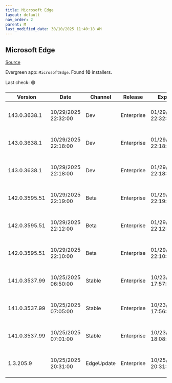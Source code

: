 ```yaml
---
title: Microsoft Edge
layout: default
nav_order: 2
parent: M
last_modified_date: 30/10/2025 11:40:18 AM
---
```


## Microsoft Edge

[Source](https://www.microsoft.com/edge)

Evergreen app: `MicrosoftEdge`. Found **10** installers.

Last check: 🟢

| Version       | Date                | Channel    | Release    | Expiry              | SHA256                                                           | Size   | Architecture | Type | URI                                                                                                                                                                                                                                                                                                                    |
| ------------- | ------------------- | ---------- | ---------- | ------------------- | ---------------------------------------------------------------- | ------ | ------------ | ---- | ---------------------------------------------------------------------------------------------------------------------------------------------------------------------------------------------------------------------------------------------------------------------------------------------------------------------- |
| 143.0.3638.1  | 10/29/2025 22:32:00 | Dev        | Enterprise | 01/29/2026 22:32:00 | C085D0A8BD303A09E1B96178AC932E4FC54E8EEEE952B023821CF0DC6B79DC8A | 188.68 | arm64        | msi  | [https://msedge.sf.dl.delivery.mp.microsoft.com/filestreamingservice/files/0b49c3a0-9447-4e3f-9155-dd0b4c1fc31e/MicrosoftEdgeDevEnterpriseARM64.msi](https://msedge.sf.dl.delivery.mp.microsoft.com/filestreamingservice/files/0b49c3a0-9447-4e3f-9155-dd0b4c1fc31e/MicrosoftEdgeDevEnterpriseARM64.msi)               |
| 143.0.3638.1  | 10/29/2025 22:18:00 | Dev        | Enterprise | 01/29/2026 22:18:00 | 309EF7A9E870F9ABB3F9D4EF066895C90A3BE5EF66EF69BEB911024E58DC96FF | 183.96 | x64          | msi  | [https://msedge.sf.dl.delivery.mp.microsoft.com/filestreamingservice/files/3b9b41d3-7038-420a-bb07-66fe54926f0f/MicrosoftEdgeDevEnterpriseX64.msi](https://msedge.sf.dl.delivery.mp.microsoft.com/filestreamingservice/files/3b9b41d3-7038-420a-bb07-66fe54926f0f/MicrosoftEdgeDevEnterpriseX64.msi)                   |
| 143.0.3638.1  | 10/29/2025 22:18:00 | Dev        | Enterprise | 01/29/2026 22:18:00 | A9E87ACA4617F11B4D0A88C2F4F482F768CAE23CD07C94204B484C9E4A169ECB | 164    | x86          | msi  | [https://msedge.sf.dl.delivery.mp.microsoft.com/filestreamingservice/files/155a9bef-1272-4da0-830a-67647a98140b/MicrosoftEdgeDevEnterpriseX86.msi](https://msedge.sf.dl.delivery.mp.microsoft.com/filestreamingservice/files/155a9bef-1272-4da0-830a-67647a98140b/MicrosoftEdgeDevEnterpriseX86.msi)                   |
| 142.0.3595.51 | 10/29/2025 22:19:00 | Beta       | Enterprise | 01/29/2026 22:19:00 | 257B0075E3989445979513F1335B28D05592A73852A4DBE69BFF68D75B300FD9 | 187.99 | arm64        | msi  | [https://msedge.sf.dl.delivery.mp.microsoft.com/filestreamingservice/files/8d78e4d1-7947-47b1-bc08-501398a0de1f/MicrosoftEdgeBetaEnterpriseARM64.msi](https://msedge.sf.dl.delivery.mp.microsoft.com/filestreamingservice/files/8d78e4d1-7947-47b1-bc08-501398a0de1f/MicrosoftEdgeBetaEnterpriseARM64.msi)             |
| 142.0.3595.51 | 10/29/2025 22:12:00 | Beta       | Enterprise | 01/29/2026 22:12:00 | 2A174A65BFE6C3F08FB6E710BEBF2382DD0020332D9996402A0738CC9784AA25 | 183.36 | x64          | msi  | [https://msedge.sf.dl.delivery.mp.microsoft.com/filestreamingservice/files/5a161d42-8c02-49c7-ba17-492fb74df694/MicrosoftEdgeBetaEnterpriseX64.msi](https://msedge.sf.dl.delivery.mp.microsoft.com/filestreamingservice/files/5a161d42-8c02-49c7-ba17-492fb74df694/MicrosoftEdgeBetaEnterpriseX64.msi)                 |
| 142.0.3595.51 | 10/29/2025 22:10:00 | Beta       | Enterprise | 01/29/2026 22:10:00 | 44BA817BC17311B060F61E5D8B4C82087DD627799BA1883F15A731BE915327BB | 162.99 | x86          | msi  | [https://msedge.sf.dl.delivery.mp.microsoft.com/filestreamingservice/files/d7354a45-f470-4530-a439-e2cd686313d4/MicrosoftEdgeBetaEnterpriseX86.msi](https://msedge.sf.dl.delivery.mp.microsoft.com/filestreamingservice/files/d7354a45-f470-4530-a439-e2cd686313d4/MicrosoftEdgeBetaEnterpriseX86.msi)                 |
| 141.0.3537.99 | 10/25/2025 06:50:00 | Stable     | Enterprise | 10/23/2026 17:57:00 | 26CD9F5FAB1E44D5D60C806E987EFC8CA30FA1324B5894399C6071BB8BD6E733 | 188.55 | arm64        | msi  | [https://msedge.sf.dl.delivery.mp.microsoft.com/filestreamingservice/files/31705af4-c223-415d-9110-56acd078abdb/MicrosoftEdgeEnterpriseARM64.msi](https://msedge.sf.dl.delivery.mp.microsoft.com/filestreamingservice/files/31705af4-c223-415d-9110-56acd078abdb/MicrosoftEdgeEnterpriseARM64.msi)                     |
| 141.0.3537.99 | 10/25/2025 07:05:00 | Stable     | Enterprise | 10/23/2026 17:56:00 | 37214525E8A573AD9A8E4E8EF3CD7B3452496A13FF4611471FE2CA62ED51CF6E | 183.93 | x64          | msi  | [https://msedge.sf.dl.delivery.mp.microsoft.com/filestreamingservice/files/7c2821c1-1f64-440d-bd8b-a9f566748f12/MicrosoftEdgeEnterpriseX64.msi](https://msedge.sf.dl.delivery.mp.microsoft.com/filestreamingservice/files/7c2821c1-1f64-440d-bd8b-a9f566748f12/MicrosoftEdgeEnterpriseX64.msi)                         |
| 141.0.3537.99 | 10/25/2025 07:01:00 | Stable     | Enterprise | 10/23/2026 18:08:00 | DF237108E87BD851DCDFCE7549A98B2C5B37C55ADDB2D8952C67901A80BAB73C | 163.54 | x86          | msi  | [https://msedge.sf.dl.delivery.mp.microsoft.com/filestreamingservice/files/44b088d1-0ae5-41c1-a15c-97f01fdfcda3/MicrosoftEdgeEnterpriseX86.msi](https://msedge.sf.dl.delivery.mp.microsoft.com/filestreamingservice/files/44b088d1-0ae5-41c1-a15c-97f01fdfcda3/MicrosoftEdgeEnterpriseX86.msi)                         |
| 1.3.205.9     | 10/25/2025 20:31:00 | EdgeUpdate | Enterprise | 10/25/2026 20:31:00 | 367FC3648EE66E9171B34CE96EB4F3A474A69442328BC95910FCC2BE37D47305 | 1.61   | x86          | exe  | [https://msedge.sf.dl.delivery.mp.microsoft.com/filestreamingservice/files/97c60cfe-1daa-4075-b6bf-23250bc85097/MicrosoftEdgeUpdateSetup_X86_1.3.205.9.exe](https://msedge.sf.dl.delivery.mp.microsoft.com/filestreamingservice/files/97c60cfe-1daa-4075-b6bf-23250bc85097/MicrosoftEdgeUpdateSetup_X86_1.3.205.9.exe) |
